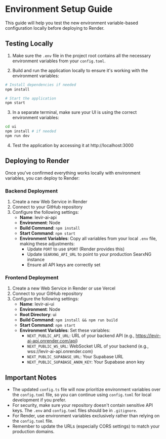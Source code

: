 # Environment Setup Guide

This guide will help you test the new environment variable-based configuration locally before deploying to Render.

## Testing Locally

1. Make sure the `.env` file in the project root contains all the necessary environment variables from your `config.toml`.

2. Build and run the application locally to ensure it's working with the environment variables:

```bash
# Install dependencies if needed
npm install

# Start the application
npm start
```

3. In a separate terminal, make sure your UI is using the correct environment variables:

```bash
cd ui
npm install # if needed
npm run dev
```

4. Test the application by accessing it at http://localhost:3000

## Deploying to Render

Once you've confirmed everything works locally with environment variables, you can deploy to Render:

### Backend Deployment

1. Create a new Web Service in Render
2. Connect to your GitHub repository
3. Configure the following settings:
   - **Name**: levir-ai-api
   - **Environment**: Node
   - **Build Command**: `npm install`
   - **Start Command**: `npm start`
   - **Environment Variables**: Copy all variables from your local `.env` file, making these adjustments:
     - Update `PORT` to use `$PORT` (Render provides this)
     - Update `SEARXNG_API_URL` to point to your production SearxNG instance
     - Ensure all API keys are correctly set

### Frontend Deployment

1. Create a new Web Service in Render or use Vercel
2. Connect to your GitHub repository
3. Configure the following settings:
   - **Name**: levir-ai-ui
   - **Environment**: Node
   - **Root Directory**: ui
   - **Build Command**: `npm install && npm run build`
   - **Start Command**: `npm start`
   - **Environment Variables**: Set these variables:
     - `NEXT_PUBLIC_API_URL`: URL of your backend API (e.g., https://levir-ai-api.onrender.com/api)
     - `NEXT_PUBLIC_WS_URL`: WebSocket URL of your backend (e.g., wss://levir-ai-api.onrender.com)
     - `NEXT_PUBLIC_SUPABASE_URL`: Your Supabase URL
     - `NEXT_PUBLIC_SUPABASE_ANON_KEY`: Your Supabase anon key

## Important Notes

- The updated `config.ts` file will now prioritize environment variables over the `config.toml` file, so you can continue using `config.toml` for local development if you prefer.
- For security, make sure your repository doesn't contain sensitive API keys. The `.env` and `config.toml` files should be in `.gitignore`.
- For Render, use environment variables exclusively rather than relying on the `config.toml` file.
- Remember to update the URLs (especially CORS settings) to match your production domains. 